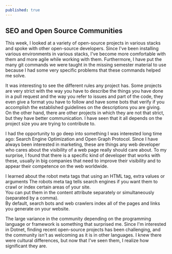 ```yaml
---
published: true
---
```

## SEO and Open Source Communities

This week, I looked at a variety of open-source projects in various stacks and spoke with other open-source developers. Since I've been installing various environments in various stacks, I've become more comfortable with them and more agile while working with them. Furthermore, I have put the many git commands we were taught in the missing semester material to use because I had some very specific problems that these commands helped me solve.  

It was interesting to see the different rules any project has. Some projects are very strict with the way you have to describe the things you have done in a pull request and the way you refer to issues and part of the code, they even give a format you have to follow and have some bots that verify if you accomplish the established guidelines on the descriptions you are giving. On the other hand, there are other projects in which they are not that strict, but they have better communication. I have seen that it all depends on the project size you are trying to contribute to.  

I had the opportunity to go deep into something I was interested long time ago: Search Engine Optimization and Open Graph Protocol. Since I have always been interested in marketing, these are things any web developer who cares about the visibility of a web page really should care about. To my surprise, I found that there is a specific kind of developer that works with these, usually in big companies that need to improve their visibility and to appear their competence on the web worldwide.  

I learned about the robot meta tags that using an HTML tag, extra values or arguments The robots meta tag tells search engines if you want them to crawl or index certain areas of your site.  
You can put them in the content attribute separately or simultaneously (separated by a comma).  
By default, search bots and web crawlers index all of the pages and links you generate on your website.  

The large variance in the community depending on the programming language or framework is something that surprised me. Since I'm interested in Dotnet, finding recent open-source projects has been challenging, and the community isn't as welcoming as it is in other languages. I knew there were cultural differences, but now that I've seen them, I realize how significant they are.